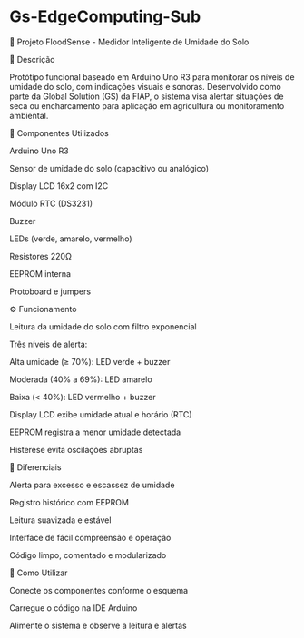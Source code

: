 # Gs-EdgeComputing-Sub

🌱 Projeto FloodSense - Medidor Inteligente de Umidade do Solo

📌 Descrição

Protótipo funcional baseado em Arduino Uno R3 para monitorar os níveis de umidade do solo, com indicações visuais e sonoras. Desenvolvido como parte da Global Solution (GS) da FIAP, o sistema visa alertar situações de seca ou encharcamento para aplicação em agricultura ou monitoramento ambiental.

🧰 Componentes Utilizados

Arduino Uno R3

Sensor de umidade do solo (capacitivo ou analógico)

Display LCD 16x2 com I2C

Módulo RTC (DS3231)

Buzzer

LEDs (verde, amarelo, vermelho)

Resistores 220Ω

EEPROM interna

Protoboard e jumpers

⚙️ Funcionamento

Leitura da umidade do solo com filtro exponencial

Três níveis de alerta:

Alta umidade (≥ 70%): LED verde + buzzer

Moderada (40% a 69%): LED amarelo

Baixa (< 40%): LED vermelho + buzzer

Display LCD exibe umidade atual e horário (RTC)

EEPROM registra a menor umidade detectada

Histerese evita oscilações abruptas

🚨 Diferenciais

Alerta para excesso e escassez de umidade

Registro histórico com EEPROM

Leitura suavizada e estável

Interface de fácil compreensão e operação

Código limpo, comentado e modularizado


🔧 Como Utilizar

Conecte os componentes conforme o esquema

Carregue o código na IDE Arduino

Alimente o sistema e observe a leitura e alertas
